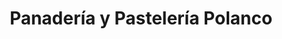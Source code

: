 ---
title: "Panadería y Pastelería Polanco"
url: /chalchuapa/panaderia-y-pasteleria-polanco/
shop: Bäckerei
---